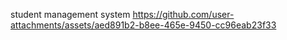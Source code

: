 student management system
https://github.com/user-attachments/assets/aed891b2-b8ee-465e-9450-cc96eab23f33

